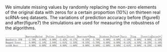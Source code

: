 We simulate missing values by randomly replacing the non-zero elements of the original data with zeros for a certain proportion (10%) on thirteen real scRNA-seq datasets. The variations of prediction accuracy before  (figure6) and after(figure7) the simulations are used for measuring the robustness of the algorithms. 

![figure7](figure7.png)  
